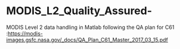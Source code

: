# MODIS_L2_Quality_Assured-
MODIS Level 2 data handling in Matlab following the QA plan for C61 :https://modis-images.gsfc.nasa.gov/_docs/QA_Plan_C61_Master_2017_03_15.pdf 
